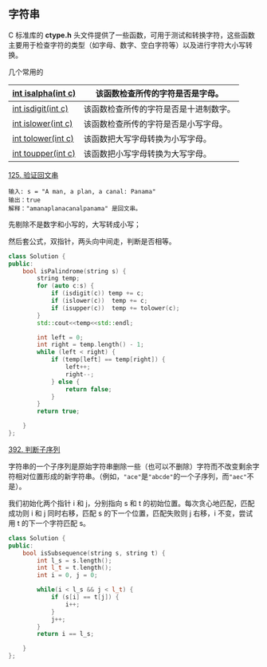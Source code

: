 ## 字符串

C 标准库的 **ctype.h** 头文件提供了一些函数，可用于测试和转换字符，这些函数主要用于检查字符的类型（如字母、数字、空白字符等）以及进行字符大小写转换。

几个常用的

<!-- mdbook-pandoc::table: 60|38 -->
|[int isalpha(int c)](https://www.runoob.com/cprogramming/c-function-isalpha.html)|该函数检查所传的字符是否是字母。|
|------------------|------------------------------------------------|
|[int isdigit(int c)](https://www.runoob.com/cprogramming/c-function-isdigit.html)|该函数检查所传的字符是否是十进制数字。|
|[int islower(int c)](https://www.runoob.com/cprogramming/c-function-islower.html)|该函数检查所传的字符是否是小写字母。|
|[int tolower(int c)](https://www.runoob.com/cprogramming/c-function-tolower.html)|该函数把大写字母转换为小写字母。|
|[int toupper(int c)](https://www.runoob.com/cprogramming/c-function-toupper.html)|该函数把小写字母转换为大写字母。|

[125. 验证回文串](https://leetcode.cn/problems/valid-palindrome/)

````
输入: s = "A man, a plan, a canal: Panama"
输出：true
解释："amanaplanacanalpanama" 是回文串。
````

先剔除不是数字和小写的，大写转成小写；

然后套公式，双指针，两头向中间走，判断是否相等。

````c++
class Solution {
public:
    bool isPalindrome(string s) {
        string temp;
        for (auto c:s) {
            if (isdigit(c)) temp += c;
            if (islower(c))  temp += c;
            if (isupper(c))  temp += tolower(c);
        }
        std::cout<<temp<<std::endl;

        int left = 0;
        int right = temp.length() - 1;
        while (left < right) {
            if (temp[left] == temp[right]) {
                left++;
                right--;
            } else {
                return false;
            }
        }
        return true;

    }
};
````

[392. 判断子序列](https://leetcode.cn/problems/is-subsequence/)

字符串的一个子序列是原始字符串删除一些（也可以不删除）字符而不改变剩余字符相对位置形成的新字符串。（例如，`"ace"`是`"abcde"`的一个子序列，而`"aec"`不是）。

我们初始化两个指针 i 和 j，分别指向 s 和 t 的初始位置。每次贪心地匹配，匹配成功则 i 和 j 同时右移，匹配 s 的下一个位置，匹配失败则 j 右移，i 不变，尝试用 t 的下一个字符匹配 s。

````c++
class Solution {
public:
    bool isSubsequence(string s, string t) {
        int l_s = s.length();
        int l_t = t.length();
        int i = 0, j = 0;

        while(i < l_s && j < l_t) {
            if (s[i] == t[j]) {
                i++;
            }
            j++;
        }
        return i == l_s;

    }
};
````